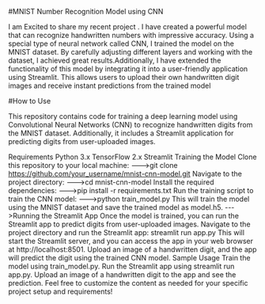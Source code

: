 #MNIST Number Recognition Model using CNN

I am Excited to share my recent project . I have created a powerful model that can recognize handwritten numbers with impressive accuracy. Using a special type of neural network called CNN, I trained the model on the MNIST dataset. By carefully adjusting different layers and working with the dataset, I achieved great results.Additionally, I have extended the functionality of this model by integrating it into a user-friendly application using Streamlit. This allows users to upload their own handwritten digit images and receive instant predictions from the trained model

#How to Use

This repository contains code for training a deep learning model using Convolutional Neural Networks (CNN) to recognize handwritten digits from the MNIST dataset. Additionally, it includes a Streamlit application for predicting digits from user-uploaded images.

Requirements
   Python 3.x
   TensorFlow 2.x
   Streamlit
Training the Model
 Clone this repository to your local machine:
 --->git clone https://github.com/your_username/mnist-cnn-model.git
Navigate to the project directory:
 --->cd mnist-cnn-model
Install the required dependencies:
 --->pip install -r requirements.txt
Run the training script to train the CNN model:
 --->python train_model.py
This will train the model using the MNIST dataset and save the trained model as model.h5.
 --->Running the Streamlit App
Once the model is trained, you can run the Streamlit app to predict digits from user-uploaded images.
Navigate to the project directory and run the Streamlit app:
streamlit run app.py
This will start the Streamlit server, and you can access the app in your web browser at http://localhost:8501.
Upload an image of a handwritten digit, and the app will predict the digit using the trained CNN model.
Sample Usage
Train the model using train_model.py.
Run the Streamlit app using streamlit run app.py.
Upload an image of a handwritten digit to the app and see the prediction.
Feel free to customize the content as needed for your specific project setup and requirements!
